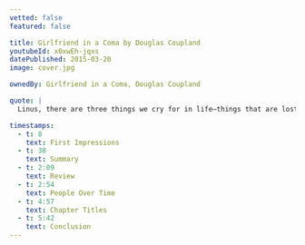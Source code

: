 ```yaml
---
vetted: false
featured: false

title: Girlfriend in a Coma by Douglas Coupland
youtubeId: x0xwEh-jqxs
datePublished: 2015-03-20
image: cover.jpg

ownedBy: Girlfriend in a Coma, Douglas Coupland

quote: |
  Linus, there are three things we cry for in life—things that are lost, things that are found and things that are magnificent

timestamps:
  - t: 8
    text: First Impressions
  - t: 38
    text: Summary
  - t: 2:09
    text: Review
  - t: 2:54
    text: People Over Time
  - t: 4:57
    text: Chapter Titles
  - t: 5:42
    text: Conclusion
---
```

